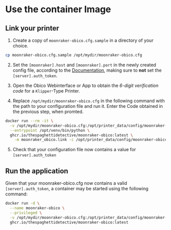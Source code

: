 # Use the container Image

## Link your printer

1. Create a copy of `moonraker-obico.cfg.sample` in a directory of your choice. 

```bash
cp moonraker-obico.cfg.sample /opt/mydir/moonraker-obico.cfg
```

2. Set the `[moonraker].host` and `[moonraker].port` in the newly created config file, according to the [Documentation](https://www.obico.io/docs/user-guides/moonraker-obico/config/), making sure to **not** set the `[server].auth_token`.

3. Open the Obico Webinterface or App to obtain the *6-digit verification code* for a `Klipper`-Type Printer.

4. Replace `/opt/mydir/moonraker-obico.cfg` in the following command with the path to your configuration file and run it. Enter the Code obtained in the previous step, when promted.

```bash
docker run --rm -it \
  -v /opt/mydir/moonraker-obico.cfg:/opt/printer_data/config/moonraker-obico.cfg \
  --entrypoint /opt/venv/bin/python \
  ghcr.io/thespaghettidetective/moonraker-obico:latest \
    -m moonraker_obico.link -c /opt/printer_data/config/moonraker-obico.cfg
```

5. Check that your configuration file now contains a value for `[server].auth_token`

## Run the application

Given that your moonraker-obico.cfg now contains a valid `[server].auth_token`, a container may be started using the following command:

```bash
docker run -d \
  --name moonraker-obico \
  --privileged \
  -v /opt/mydir/moonraker-obico.cfg:/opt/printer_data/config/moonraker-obico.cfg \
  ghcr.io/thespaghettidetective/moonraker-obico:latest
```

